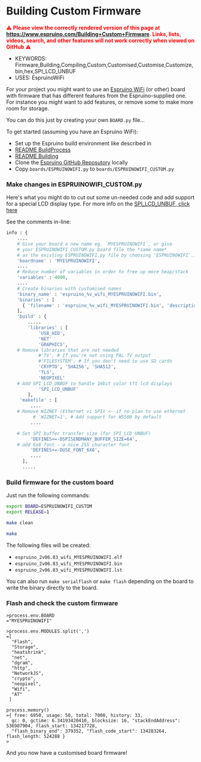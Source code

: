<!--- Copyright (c) 2020 Mark Becker, Pur3 Ltd. See the file LICENSE for copying permission. -->
Building Custom Firmware
========================

<span style="color:red">:warning: **Please view the correctly rendered version of this page at https://www.espruino.com/Building+Custom+Firmware. Links, lists, videos, search, and other features will not work correctly when viewed on GitHub** :warning:</span>

* KEYWORDS: Firmware,Building,Compiling,Custom,Customised,Customise,Customize,bin,hex,SPI_LCD_UNBUF
* USES: EspruinoWiFi

For your project you might want to use an [Espruino WiFi](/WiFi) (or other) board with firmware
that has different features from the Espruino-supplied one. For instance you might
want to add features, or remove some to make more room for storage.

You can do this just by creating your own `BOARD.py` file...

To get started (assuming you have an Espruino WiFi):

* Set up the Espruino build environment like described in
 * [README BuildProcess](https://github.com/espruino/Espruino/blob/master/README_BuildProcess.md)
 * [README Building](https://github.com/espruino/Espruino/blob/master/README_Building.md)
* Clone the [Espruino GitHub Reposutory](https://github.com/espruino/Espruino) locally
* Copy `boards/ESPRUINOWIFI.py` to `boards/ESPRUINOWIFI_CUSTOM.py`

### Make changes in ESPRUINOWIFI_CUSTOM.py

Here's what you might do to cut out some un-needed code and
add support for a special LCD display type. For more info on the
[SPI_LCD_UNBUF, click here](/SPI_LCD_UNBUF)


See the comments in-line:

```Python
info : {
    ....
    # Give your board a new name eg. `MYESPRUINOWIFI`, or give
    # your ESPRUINOWIFI_CUSTOM.py board file the *same name*
    # as the existing ESPRUINOWIFI.py file by choosing 'ESPRUINOWIFI'...
    'boardname' : 'MYESPRUINOWIFI',
    ....
    # Reduce number of variables in order to free up more heap/stack
    'variables' : 4000,
    ....
    # Create binaries with customised names
    'binary_name' : 'espruino_%v_wifi_MYESPRUINOWIFI.bin',
    'binaries' : [
      { 'filename' : 'espruino_%v_wifi_MYESPRUINOWIFI.bin', 'description' : "Custom Espruino WiFi build"},
    ],
    'build' : {
        .....
        'libraries' : [
            'USB_HID',
            'NET'
            'GRAPHICS',
    # Remove libraries that are not needed            
            #'TV', # If you're not using PAL TV output
            #'FILESYSTEM', # If you don't need to use SD cards
            'CRYPTO', 'SHA256', 'SHA512',
            'TLS',
            'NEOPIXEL'
    # Add SPI_LCD_UNBUF to handle 16bit color tft lcd displays
            'SPI_LCD_UNBUF'
        ],
     'makefile' : [
         ....
    # Remove WIZNET (Ethernet vi SPI) <- if no plan to use ethernet         
          # 'WIZNET=1', # Add support for W5500 by default
         ....

    # Set SPI buffer transfer size (for SPI_LCD_UNBUF)
         'DEFINES+=-DSPISENDMANY_BUFFER_SIZE=64',
    # add 6x8 font - a nice 255 character font
         'DEFINES+=-DUSE_FONT_6X8',
         ....
      ],
      .....
```

### Build firmware for the custom board

Just run the following commands:

```Bash
export BOARD=ESPRUINOWIFI_CUSTOM
export RELEASE=1

make clean

make
```

The following files will be created:

* `espruino_2v06.83_wifi_MYESPRUINOWIFI.elf`
* `espruino_2v06.83_wifi_MYESPRUINOWIFI.bin`
* `espruino_2v06.83_wifi_MYESPRUINOWIFI.lst`

You can also run `make serialflash` or `make flash` depending
on the board to write the binary directly to the board.

### Flash and check the custom firmware

```JS
>process.env.BOARD
="MYESPRUINOWIFI"

>process.env.MODULES.split(',')
=[
  "Flash",
  "Storage",
  "heatshrink",
  "net",
  "dgram",
  "http",
  "NetworkJS",
  "crypto",
  "neopixel",
  "Wifi",
  "AT"
 ]

process.memory()
={ free: 6950, usage: 50, total: 7000, history: 33,
  gc: 0, gctime: 6.34193420410, blocksize: 16, "stackEndAddress": 536987904, flash_start: 134217728,
  "flash_binary_end": 379352, "flash_code_start": 134283264, flash_length: 524288 }
>
```

And you now have a customised board firmware!
